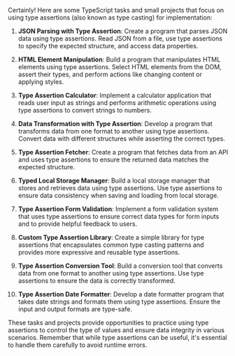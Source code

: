 Certainly! Here are some TypeScript tasks and small projects that focus on using type assertions (also known as type casting) for implementation:

1. **JSON Parsing with Type Assertion**:
   Create a program that parses JSON data using type assertions. Read JSON from a file, use type assertions to specify the expected structure, and access data properties.

2. **HTML Element Manipulation**:
   Build a program that manipulates HTML elements using type assertions. Select HTML elements from the DOM, assert their types, and perform actions like changing content or applying styles.

3. **Type Assertion Calculator**:
   Implement a calculator application that reads user input as strings and performs arithmetic operations using type assertions to convert strings to numbers.

4. **Data Transformation with Type Assertion**:
   Develop a program that transforms data from one format to another using type assertions. Convert data with different structures while asserting the correct types.

5. **Type Assertion Fetcher**:
   Create a program that fetches data from an API and uses type assertions to ensure the returned data matches the expected structure.

6. **Typed Local Storage Manager**:
   Build a local storage manager that stores and retrieves data using type assertions. Use type assertions to ensure data consistency when saving and loading from local storage.

7. **Type Assertion Form Validation**:
   Implement a form validation system that uses type assertions to ensure correct data types for form inputs and to provide helpful feedback to users.

8. **Custom Type Assertion Library**:
   Create a simple library for type assertions that encapsulates common type casting patterns and provides more expressive and reusable type assertions.

9. **Type Assertion Conversion Tool**:
   Build a conversion tool that converts data from one format to another using type assertions. Use type assertions to ensure the data is correctly transformed.

10. **Type Assertion Date Formatter**:
    Develop a date formatter program that takes date strings and formats them using type assertions. Ensure the input and output formats are type-safe.

These tasks and projects provide opportunities to practice using type assertions to control the type of values and ensure data integrity in various scenarios. Remember that while type assertions can be useful, it's essential to handle them carefully to avoid runtime errors.
